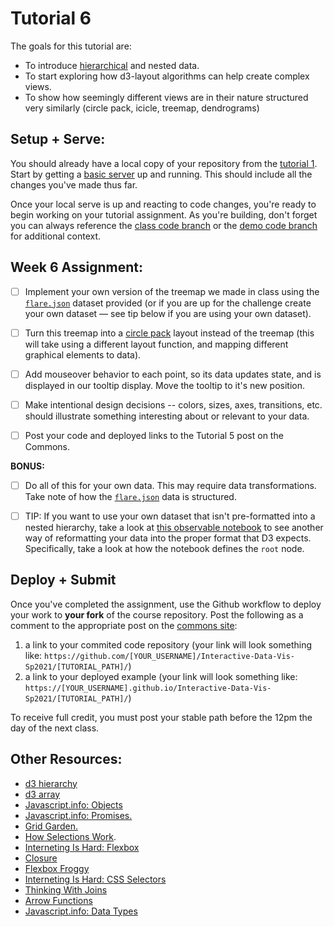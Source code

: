 # Tutorial 6

The goals for this tutorial are:

- To introduce [hierarchical](https://github.com/d3/d3-hierarchy) and nested data.
- To start exploring how d3-layout algorithms can help create complex views.
- To show how seemingly different views are in their nature structured very similarly (circle pack, icicle, treemap, dendrograms)

## Setup + Serve:

You should already have a local copy of your repository from the [tutorial 1](../tutorial1_getting_started/README.md). Start by getting a [basic server](../tutorial1_getting_started/3_BASIC_SERVER.md) up and running. This should include all the changes you've made thus far.

Once your local serve is up and reacting to code changes, you're ready to begin working on your tutorial assignment.
As you're building, don't forget you can always reference the [class code branch](https://github.com/InteractiveDataVis/Interactive-Data-Vis-Sp2021/tree/class/) or the [demo code branch](https://github.com/InteractiveDataVis/Interactive-Data-Vis-Sp2021/tree/demo/) for additional context.

## Week 6 Assignment:

- [ ] Implement your own version of the treemap we made in class using the [`flare.json`](../data/flare.json) dataset provided (or if you are up for the challenge create your own dataset — see tip below if you are using your own dataset).

- [ ] Turn this treemap into a [circle pack](https://github.com/d3/d3-hierarchy#pack) layout instead of the treemap (this will take using a different layout function, and mapping different graphical elements to data).

- [ ] Add mouseover behavior to each point, so its data updates state, and is displayed in our tooltip display. Move the tooltip to it's new position.

- [ ] Make intentional design decisions -- colors, sizes, axes, transitions, etc. should illustrate something interesting about or relevant to your data.

- [ ] Post your code and deployed links to the Tutorial 5 post on the Commons.

**BONUS:**

- [ ] Do all of this for your own data. This may require data transformations. Take note of how the [`flare.json`](../data/flare.json) data is structured.

- [ ] TIP: If you want to use your own dataset that isn't pre-formatted into a nested hierarchy, take a look at [this observable notebook](https://observablehq.com/@mbostock/2019-h-1b-employers) to see another way of reformatting your data into the proper format that D3 expects. Specifically, take a look at how the notebook defines the `root` node.

## Deploy + Submit

Once you've completed the assignment, use the Github workflow to deploy your work to **your fork** of the course repository. Post the following as a comment to the appropriate post on the [commons site](https://interactivedatavis2021.commons.gc.cuny.edu/):
1. a link to your commited code repository (your link will look something like: `https://github.com/[YOUR_USERNAME]/Interactive-Data-Vis-Sp2021/[TUTORIAL_PATH]/`)
2. a link to your deployed example (your link will look something like: `https://[YOUR_USERNAME].github.io/Interactive-Data-Vis-Sp2021/[TUTORIAL_PATH]/`)

To receive full credit, you must post your stable path before the 12pm the day of the next class.

## Other Resources:
- [d3 hierarchy](https://github.com/d3/d3-hierarchy)
- [d3 array](https://github.com/d3/d3-array#rollup)
- [Javascript.info: Objects](https://javascript.info/object)
- [Javascript.info: Promises.](https://javascript.info/promise-basics)
- [Grid Garden.](https://cssgridgarden.com/)
- [How Selections Work](https://bost.ocks.org/mike/selection/).
- [Interneting Is Hard: Flexbox](https://www.internetingishard.com/html-and-css/flexbox/)
- [Closure](https://javascript.info/closure)
- [Flexbox Froggy](https://flexboxfroggy.com/)
- [Interneting Is Hard: CSS Selectors](https://www.internetingishard.com/html-and-css/css-selectors/)
- [Thinking With Joins](https://bost.ocks.org/mike/join/)
- [Arrow Functions](https://www.javascripttutorial.net/es6/javascript-arrow-function/)
- [Javascript.info: Data Types](https://javascript.info/types)
